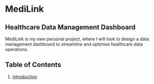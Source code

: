 # MediLink

## Healthcare Data Management Dashboard

MediLink is my own personal project, where I will look to design a data management dashboard to streamline and optimise healthcare data operations.

## Table of Contents
1. [Introduction](#introduction)
